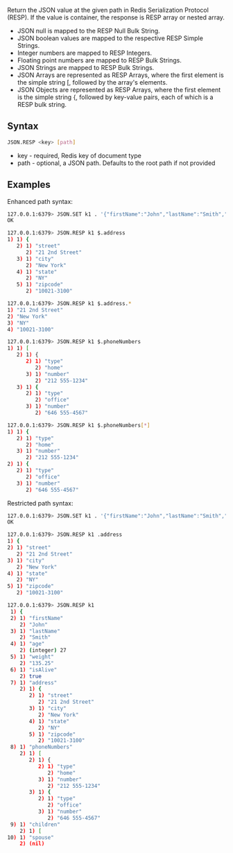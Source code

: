 Return the JSON value at the given path in Redis Serialization Protocol (RESP).
If the value is container, the response is RESP array or nested array.


* JSON null is mapped to the RESP Null Bulk String.
* JSON boolean values are mapped to the respective RESP Simple Strings.
* Integer numbers are mapped to RESP Integers.
* Floating point numbers are mapped to RESP Bulk Strings.
* JSON Strings are mapped to RESP Bulk Strings.
* JSON Arrays are represented as RESP Arrays, where the first element is the simple string [, followed by the array's elements.
* JSON Objects are represented as RESP Arrays, where the first element is the simple string {, followed by key-value pairs, each of which is a RESP bulk string.

## Syntax

```bash
JSON.RESP <key> [path]
```
* key - required, Redis key of document type
* path - optional, a JSON path. Defaults to the root path if not provided

## Examples

Enhanced path syntax:

```bash
127.0.0.1:6379> JSON.SET k1 . '{"firstName":"John","lastName":"Smith","age":27,"weight":135.25,"isAlive":true,"address":{"street":"21 2nd Street","city":"New York","state":"NY","zipcode":"10021-3100"},"phoneNumbers":[{"type":"home","number":"212 555-1234"},{"type":"office","number":"646 555-4567"}],"children":[],"spouse":null}'
OK

127.0.0.1:6379> JSON.RESP k1 $.address
1) 1) {
   2) 1) "street"
      2) "21 2nd Street"
   3) 1) "city"
      2) "New York"
   4) 1) "state"
      2) "NY"
   5) 1) "zipcode"
      2) "10021-3100"

127.0.0.1:6379> JSON.RESP k1 $.address.*
1) "21 2nd Street"
2) "New York"
3) "NY"
4) "10021-3100"

127.0.0.1:6379> JSON.RESP k1 $.phoneNumbers
1) 1) [
   2) 1) {
      2) 1) "type"
         2) "home"
      3) 1) "number"
         2) "212 555-1234"
   3) 1) {
      2) 1) "type"
         2) "office"
      3) 1) "number"
         2) "646 555-4567"

127.0.0.1:6379> JSON.RESP k1 $.phoneNumbers[*]
1) 1) {
   2) 1) "type"
      2) "home"
   3) 1) "number"
      2) "212 555-1234"
2) 1) {
   2) 1) "type"
      2) "office"
   3) 1) "number"
      2) "646 555-4567"
```

Restricted path syntax:

```bash
127.0.0.1:6379> JSON.SET k1 . '{"firstName":"John","lastName":"Smith","age":27,"weight":135.25,"isAlive":true,"address":{"street":"21 2nd Street","city":"New York","state":"NY","zipcode":"10021-3100"},"phoneNumbers":[{"type":"home","number":"212 555-1234"},{"type":"office","number":"646 555-4567"}],"children":[],"spouse":null}'
OK

127.0.0.1:6379> JSON.RESP k1 .address
1) {
2) 1) "street"
   2) "21 2nd Street"
3) 1) "city"
   2) "New York"
4) 1) "state"
   2) "NY"
5) 1) "zipcode"
   2) "10021-3100"

127.0.0.1:6379> JSON.RESP k1
 1) {
 2) 1) "firstName"
    2) "John"
 3) 1) "lastName"
    2) "Smith"
 4) 1) "age"
    2) (integer) 27
 5) 1) "weight"
    2) "135.25"
 6) 1) "isAlive"
    2) true
 7) 1) "address"
    2) 1) {
       2) 1) "street"
          2) "21 2nd Street"
       3) 1) "city"
          2) "New York"
       4) 1) "state"
          2) "NY"
       5) 1) "zipcode"
          2) "10021-3100"
 8) 1) "phoneNumbers"
    2) 1) [
       2) 1) {
          2) 1) "type"
             2) "home"
          3) 1) "number"
             2) "212 555-1234"
       3) 1) {
          2) 1) "type"
             2) "office"
          3) 1) "number"
             2) "646 555-4567"
 9) 1) "children"
    2) 1) [
10) 1) "spouse"
    2) (nil)
```
